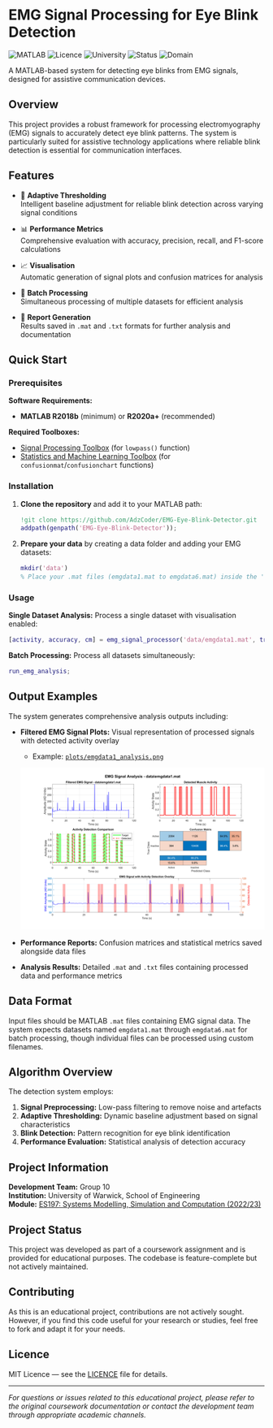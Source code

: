 # EMG Signal Processing for Eye Blink Detection

![MATLAB](https://img.shields.io/badge/MATLAB-R2018b+-blue?style=flat-square)
![Licence](https://img.shields.io/badge/Licence-MIT-orange?style=flat-square)
![University](https://img.shields.io/badge/University-Warwick-green?style=flat-square)
![Status](https://img.shields.io/badge/Status-Educational-lightgrey?style=flat-square)
![Domain](https://img.shields.io/badge/Domain-Signal%20Processing-red?style=flat-square)

A MATLAB-based system for detecting eye blinks from EMG signals, designed for assistive communication devices.

## Overview

This project provides a robust framework for processing electromyography (EMG) signals to accurately detect eye blink patterns. The system is particularly suited for assistive technology applications where reliable blink detection is essential for communication interfaces.

## Features

- 🚀 **Adaptive Thresholding**  
  Intelligent baseline adjustment for reliable blink detection across varying signal conditions

- 📊 **Performance Metrics**  
  Comprehensive evaluation with accuracy, precision, recall, and F1-score calculations

- 📈 **Visualisation**  
  Automatic generation of signal plots and confusion matrices for analysis

- 🔄 **Batch Processing**  
  Simultaneous processing of multiple datasets for efficient analysis

- 📁 **Report Generation**  
  Results saved in `.mat` and `.txt` formats for further analysis and documentation

## Quick Start

### Prerequisites

**Software Requirements:**
- **MATLAB R2018b** (minimum) or **R2020a+** (recommended)

**Required Toolboxes:**
- [Signal Processing Toolbox](https://www.mathworks.com/products/signal.html) (for `lowpass()` function)
- [Statistics and Machine Learning Toolbox](https://www.mathworks.com/products/statistics.html) (for `confusionmat`/`confusionchart` functions)

### Installation

1. **Clone the repository** and add it to your MATLAB path:
   ```matlab
   !git clone https://github.com/AdzCoder/EMG-Eye-Blink-Detector.git
   addpath(genpath('EMG-Eye-Blink-Detector'));
   ```

2. **Prepare your data** by creating a data folder and adding your EMG datasets:
   ```matlab
   mkdir('data')
   % Place your .mat files (emgdata1.mat to emgdata6.mat) inside the 'data' folder
   ```

### Usage

**Single Dataset Analysis:**
Process a single dataset with visualisation enabled:
```matlab
[activity, accuracy, cm] = emg_signal_processor('data/emgdata1.mat', true);
```

**Batch Processing:**
Process all datasets simultaneously:
```matlab
run_emg_analysis;
```

## Output Examples

The system generates comprehensive analysis outputs including:

- **Filtered EMG Signal Plots:** Visual representation of processed signals with detected activity overlay
  - Example: [`plots/emgdata1_analysis.png`](plots/emgdata1_analysis.png)
  
  ![Filtered EMG signal](plots/emgdata1_analysis.png)

- **Performance Reports:** Confusion matrices and statistical metrics saved alongside data files
- **Analysis Results:** Detailed `.mat` and `.txt` files containing processed data and performance metrics

## Data Format

Input files should be MATLAB `.mat` files containing EMG signal data. The system expects datasets named `emgdata1.mat` through `emgdata6.mat` for batch processing, though individual files can be processed using custom filenames.

## Algorithm Overview

The detection system employs:
1. **Signal Preprocessing:** Low-pass filtering to remove noise and artefacts
2. **Adaptive Thresholding:** Dynamic baseline adjustment based on signal characteristics
3. **Blink Detection:** Pattern recognition for eye blink identification
4. **Performance Evaluation:** Statistical analysis of detection accuracy

## Project Information

**Development Team:** Group 10  
**Institution:** University of Warwick, School of Engineering  
**Module:** [ES197: Systems Modelling, Simulation and Computation (2022/23)](https://courses.warwick.ac.uk/modules/2022/ES197-15)

## Project Status

This project was developed as part of a coursework assignment and is provided for educational purposes. The codebase is feature-complete but not actively maintained.

## Contributing

As this is an educational project, contributions are not actively sought. However, if you find this code useful for your research or studies, feel free to fork and adapt it for your needs.

## Licence

MIT Licence — see the [LICENCE](LICENSE) file for details.

---

*For questions or issues related to this educational project, please refer to the original coursework documentation or contact the development team through appropriate academic channels.*
